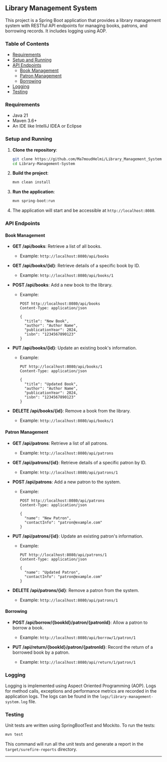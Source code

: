 ## Library Management System

This project is a Spring Boot application that provides a library management system with RESTful API endpoints for managing books, patrons, and borrowing records. It includes logging using AOP.

### Table of Contents

- [Requirements](#requirements)
- [Setup and Running](#setup-and-running)
- [API Endpoints](#api-endpoints)
    - [Book Management](#book-management)
    - [Patron Management](#patron-management)
    - [Borrowing](#borrowing)
- [Logging](#logging)
- [Testing](#testing)

### Requirements

- Java 21
- Maven 3.6+
- An IDE like IntelliJ IDEA or Eclipse

### Setup and Running

1. **Clone the repository**:
   ```bash
   git clone https://github.com/Ma7moudHelmi/Library_Management_System.git
   cd Library-Management-System
   ```

2. **Build the project**:
   ```bash
   mvn clean install
   ```

3. **Run the application**:
   ```bash
   mvn spring-boot:run
   ```

4. The application will start and be accessible at `http://localhost:8080`.

### API Endpoints

#### Book Management

- **GET /api/books**: Retrieve a list of all books.
    - Example: `http://localhost:8080/api/books`

- **GET /api/books/{id}**: Retrieve details of a specific book by ID.
    - Example: `http://localhost:8080/api/books/1`

- **POST /api/books**: Add a new book to the library.
    - Example:
      ```
      POST http://localhost:8080/api/books
      Content-Type: application/json
      
      {
        "title": "New Book",
        "author": "Author Name",
        "publicationYear": 2024,
        "isbn": "1234567890123"
      }
      ```

- **PUT /api/books/{id}**: Update an existing book's information.
    - Example:
      ```
      PUT http://localhost:8080/api/books/1
      Content-Type: application/json
      
      {
        "title": "Updated Book",
        "author": "Author Name",
        "publicationYear": 2024,
        "isbn": "1234567890123"
      }
      ```

- **DELETE /api/books/{id}**: Remove a book from the library.
    - Example: `http://localhost:8080/api/books/1`

#### Patron Management

- **GET /api/patrons**: Retrieve a list of all patrons.
    - Example: `http://localhost:8080/api/patrons`

- **GET /api/patrons/{id}**: Retrieve details of a specific patron by ID.
    - Example: `http://localhost:8080/api/patrons/1`

- **POST /api/patrons**: Add a new patron to the system.
    - Example:
      ```
      POST http://localhost:8080/api/patrons
      Content-Type: application/json
      
      {
        "name": "New Patron",
        "contactInfo": "patron@example.com"
      }
      ```

- **PUT /api/patrons/{id}**: Update an existing patron's information.
    - Example:
      ```
      PUT http://localhost:8080/api/patrons/1
      Content-Type: application/json
      
      {
        "name": "Updated Patron",
        "contactInfo": "patron@example.com"
      }
      ```

- **DELETE /api/patrons/{id}**: Remove a patron from the system.
    - Example: `http://localhost:8080/api/patrons/1`

#### Borrowing

- **POST /api/borrow/{bookId}/patron/{patronId}**: Allow a patron to borrow a book.
    - Example: `http://localhost:8080/api/borrow/1/patron/1`

- **PUT /api/return/{bookId}/patron/{patronId}**: Record the return of a borrowed book by a patron.
    - Example: `http://localhost:8080/api/return/1/patron/1`

### Logging

Logging is implemented using Aspect Oriented Programming (AOP). Logs for method calls, exceptions and performance metrics are recorded in the application logs. The logs can be found in the `logs/library-management-system.log` file.
    
### Testing

Unit tests are written using SpringBootTest and Mockito. To run the tests:

```bash
mvn test
```

This command will run all the unit tests and generate a report in the `target/surefire-reports` directory.

---
